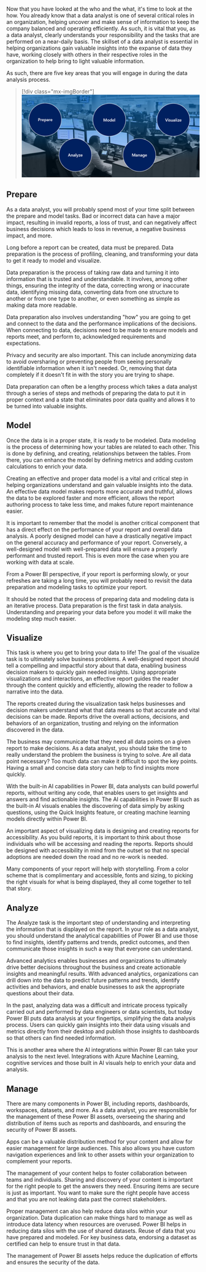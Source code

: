 Now that you have looked at the who and the what, it's time to look at the how. You already know that a data analyst is one of several critical roles in an organization, helping uncover and make sense of information to keep the company balanced and operating efficiently. As such, it is vital that you, as a data analyst, clearly understands your responsibility and the tasks that are performed on a near-daily basis. The skillset of a data analyst is essential in helping organizations gain valuable insights into the expanse of data they have, working closely with others in their respective roles in the organization to help bring to light valuable information.

As such, there are five key areas that you will engage in during the data analysis process.

> [!div class="mx-imgBorder"]
> [![tasks of a data analyst](../media/tasks-data-analyst-ss.png)](../media/tasks-data-analyst-ss.png#lightbox)

## Prepare

As a data analyst, you will probably spend most of your time split between the prepare and model tasks. Bad or incorrect data can have a major impact, resulting in invalid reports, a loss of trust, and can negatively affect business decisions which leads to loss in revenue, a negative business impact, and more.

Long before a report can be created, data must be prepared. Data preparation is the process of profiling, cleaning, and transforming your data to get it ready to model and visualize.

Data preparation is the process of taking raw data and turning it into information that is trusted and understandable. It involves, among other things, ensuring the integrity of the data, correcting wrong or inaccurate data, identifying missing data, converting data from one structure to another or from one type to another, or even something as simple as making data more readable.

Data preparation also involves understanding "how" you are going to get and connect to the data and the performance implications of the decisions. When connecting to data, decisions need to be made to ensure models and reports meet, and perform to, acknowledged requirements and expectations.

Privacy and security are also important. This can include anonymizing data to avoid oversharing or preventing people from seeing personally identifiable information when it isn't needed. Or, removing that data completely if it doesn't fit in with the story you are trying to shape.

Data preparation can often be a lengthy process which takes a data analyst through a series of steps and methods of preparing the data to put it in proper context and a state that eliminates poor data quality and allows it to be turned into valuable insights.

## Model

Once the data is in a proper state, it is ready to be modeled. Data modeling is the process of determining how your tables are related to each other. This is done by defining, and creating, relationships between the tables. From there, you can enhance the model by defining metrics and adding custom calculations to enrich your data.

Creating an effective and proper data model is a vital and critical step in helping organizations understand and gain valuable insights into the data. An effective data model makes reports more accurate and truthful, allows the data to be explored faster and more efficient, allows the report authoring process to take less time, and makes future report maintenance easier.

It is important to remember that the model is another critical component that has a direct effect on the performance of your report and overall data analysis. A poorly designed model can have a drastically negative impact on the general accuracy and performance of your report. Conversely, a well-designed model with well-prepared data will ensure a properly performant and trusted report. This is even more the case when you are working with data at scale.

From a Power BI perspective, if your report is performing slowly, or your refreshes are taking a long time, you will probably need to revisit the data preparation and modeling tasks to optimize your report.

It should be noted that the process of preparing data and modeling data is an iterative process. Data preparation is the first task in data analysis. Understanding and preparing your data before you model it will make the modeling step much easier.

## Visualize

This task is where you get to bring your data to life! The goal of the visualize task is to ultimately solve business problems. A well-designed report should tell a compelling and impactful story about that data, enabling business decision makers to quickly gain needed insights. Using appropriate visualizations and interactions, an effective report guides the reader through the content quickly and efficiently, allowing the reader to follow a narrative into the data.

The reports created during the visualization task helps businesses and decision makers understand what that data means so that accurate and vital decisions can be made. Reports drive the overall actions, decisions, and behaviors of an organization, trusting and relying on the information discovered in the data.

The business may communicate that they need all data points on a given report to make decisions. As a data analyst, you should take the time to really understand the problem the business is trying to solve. Are all data point necessary? Too much data can make it difficult to spot the key points. Having a small and concise data story can help to find insights more quickly.

With the built-in AI capabilities in Power BI, data analysts can build powerful reports, without writing any code, that enables users to get insights and answers and find actionable insights. The AI capabilities in Power BI such as the built-in AI visuals enables the discovering of data simply by asking questions, using the Quick Insights feature, or creating machine learning models directly within Power BI.

An important aspect of visualizing data is designing and creating reports for accessibility. As you build reports, it is important to think about those individuals who will be accessing and reading the reports. Reports should be designed with accessibility in mind from the outset so that no special adoptions are needed down the road and no re-work is needed.

Many components of your report will help with storytelling. From a color scheme that is complimentary and accessible, fonts and sizing, to picking the right visuals for what is being displayed, they all come together to tell that story.

## Analyze

The Analyze task is the important step of understanding and interpreting the information that is displayed on the report. In your role as a data analyst, you should understand the analytical capabilities of Power BI and use those to find insights, identify patterns and trends, predict outcomes, and then communicate those insights in such a way that everyone can understand.

Advanced analytics enables businesses and organizations to ultimately drive better decisions throughout the business and create actionable insights and meaningful results. With advanced analytics, organizations can drill down into the data to predict future patterns and trends, identify activities and behaviors, and enable businesses to ask the appropriate questions about their data.

In the past, analyzing data was a difficult and intricate process typically carried out and performed by data engineers or data scientists, but today Power BI puts data analysis at your fingertips, simplifying the data analysis process. Users can quickly gain insights into their data using visuals and metrics directly from their desktop and publish those insights to dashboards so that others can find needed information.

This is another area where the AI integrations within Power BI can take your analysis to the next level. Integrations with Azure Machine Learning, cognitive services and those built in AI visuals help to enrich your data and analysis.

## Manage

There are many components in Power BI, including reports, dashboards, workspaces, datasets, and more. As a data analyst, you are responsible for the management of these Power BI assets, overseeing the sharing and distribution of items such as reports and dashboards, and ensuring the security of Power BI assets.

Apps can be a valuable distribution method for your content and allow for easier management for large audiences. This also allows you have custom navigation experiences and link to other assets within your organization to complement your reports.

The management of your content helps to foster collaboration between teams and individuals. Sharing and discovery of your content is important for the right people to get the answers they need. Ensuring items are secure is just as important. You want to make sure the right people have access and that you are not leaking data past the correct stakeholders.

Proper management can also help reduce data silos within your organization. Data duplication can make things hard to manage as well as introduce data latency when resources are overused. Power BI helps in reducing data silos with the use of shared datasets. Reuse of data that you have prepared and modeled. For key business data, endorsing a dataset as certified can help to ensure trust in that data.

The management of Power BI assets helps reduce the duplication of efforts and ensures the security of the data.
